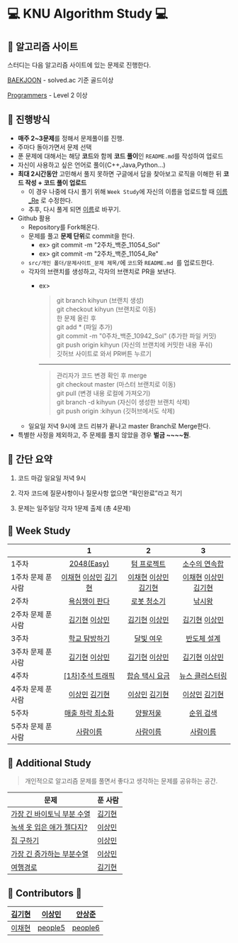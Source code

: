 # :computer: KNU Algorithm Study :computer:

## :closed_book: 알고리즘 사이트

스터디는 다음 알고리즘 사이트에 있는 문제로 진행한다.

[BAEKJOON](https://www.acmicpc.net/) - solved.ac 기준 골드이상

[Programmers](https://programmers.co.kr/learn/challenges?tab=all_challenges) - Level 2 이상

## :orange_book: 진행방식

- **매주 2~3문제**를 정해서 문제풀이를 진행.
- 주마다 돌아가면서 문제 선택
- 푼 문제에 대해서는 해당 **코드**와 함께 **코드 풀이**인 `README.md`를 작성하여 업로드
- 자신이 사용하고 싶은 언어로 풀이(C++,Java,Python...)
- **최대 2시간동안** 고민해서 풀지 못하면 구글에서 답을 찾아보고 로직을 이해한 뒤 **코드 작성 + 코드 풀이 업로드**
  - 이 경우 나중에 다시 풀기 위해 `Week Study`에 자신의 이름을 업로드할 때 [이름_Re](파일경로) 로 수정한다.
  - 추후, 다시 풀게 되면 [이름](파일경로)로 바꾸기.
- Github 활용
  - Repository를 Fork해온다.
  - 문제를 풀고 **문제 단위**로 commit을 한다.
    - ex> git commit -m "2주차_백준_11054_Sol"
    - ex> git commit -m "2주차_백준_11054_Re"
  - `src/개인 폴더/문제사이트_문제 제목/`에 `코드`와 `README.md `를 업로드한다.
  - 각자의 브랜치를 생성하고, 각자의 브랜치로 PR을 보낸다.
    - ex>
      >git branch kihyun (브랜치 생성)<br>
      git checkout kihyun (브랜치로 이동)<br>
      한 문제 올린 후<br>
      git add * (파일 추가)<br>
      git commit -m "0주차_백준_10942_Sol" (추가한 파일 커밋)<br>
      git push origin kihyun (자신의 브랜치에 커밋한 내용 푸쉬)<br>
      깃허브 사이트로 와서 PR버튼 누르기<br>

      ------------------------------------
      
      >관리자가 코드 변경 확인 후 merge<br>
      git checkout master (마스터 브랜치로 이동)<br>
      git pull (변경 내용 로컬에 가져오기)<br>
      git branch -d kihyun (자신이 생성한 브랜치 삭제)<br>
      git push origin :kihyun (깃허브에서도 삭제)<br>
  - 일요일 저녁 9시에 코드 리뷰가 끝나고 master Branch로 Merge한다.
- 특별한 사정을 제외하고, 주 문제를 풀지 않았을 경우 **벌금 ~~~~원**.

## :ledger: 간단 요약

1. 코드 마감 일요일 저녁 9시

2. 각자 코드에 질문사항이나 질문사항 없으면 “확인완료”라고 적기

3. 문제는 일주일당 각자 1문제 출제 (총 4문제)

## :pencil: Week Study

|        |                              1                               |                              2                               |                            3                            |                              
| ------ | :----------------------------------------------------------: | :----------------------------------------------------------: | :-----------------------------------------------------: | 
| 1주차 | [2048(Easy)](https://www.acmicpc.net/problem/12100) | [텀 프로젝트](https://www.acmicpc.net/problem/9466) | [소수의 연속합](https://www.acmicpc.net/problem/1644) |
| 1주차 문제 푼 사람 | [이채현](https://github.com/Girin7716/KNU-Algorithm-Study/tree/master/src/Leechaehyun/1%EC%A3%BC%EC%B0%A8_%EB%B0%B1%EC%A4%80_12100) [이상민](https://github.com/Girin7716/KNU-Algorithm-Study/tree/master/src/sangmin/week1/BOJ_12100) [김기현](https://github.com/Girin7716/KNU-Algorithm-Study/tree/master/src/kimkihyun/week_1/BOJ_12100)| [이채현](https://github.com/Girin7716/KNU-Algorithm-Study/tree/master/src/Leechaehyun/1%EC%A3%BC%EC%B0%A8_%EB%B0%B1%EC%A4%80_9466) [이상민](https://github.com/Girin7716/KNU-Algorithm-Study/tree/master/src/sangmin/week1/BOJ_9466) [김기현](https://github.com/Girin7716/KNU-Algorithm-Study/tree/master/src/kimkihyun/week_1/BOJ_9466)| [이채현](https://github.com/Girin7716/KNU-Algorithm-Study/tree/master/src/Leechaehyun/1%EC%A3%BC%EC%B0%A8_%EB%B0%B1%EC%A4%80_1644) [이상민](https://github.com/Girin7716/KNU-Algorithm-Study/tree/master/src/sangmin/week1/BOJ_1644) [김기현](https://github.com/Girin7716/KNU-Algorithm-Study/tree/master/src/kimkihyun/week_1/BOJ_1644)|
| 2주차 | [욕심쟁이 판다](https://www.acmicpc.net/problem/1937) | [로봇 청소기](https://www.acmicpc.net/problem/4991) | [낚시왕](https://www.acmicpc.net/problem/17143) |
| 2주차 문제 푼 사람 | [김기현](https://github.com/Girin7716/KNU-Algorithm-Study/tree/master/src/kimkihyun/week_2/BOJ_1937) [이상민](https://github.com/Girin7716/KNU-Algorithm-Study/tree/master/src/sangmin/week2/BOJ_1937) | [김기현](https://github.com/Girin7716/KNU-Algorithm-Study/tree/master/src/kimkihyun/week_2/BOJ_4991) [이상민](https://github.com/Girin7716/KNU-Algorithm-Study/tree/master/src/sangmin/week2/BOJ_4991)| [김기현](https://github.com/Girin7716/KNU-Algorithm-Study/tree/master/src/kimkihyun/week_2/BOJ_17143) [이상민](https://github.com/Girin7716/KNU-Algorithm-Study/tree/master/src/sangmin/week2/BOJ_17143)|
| 3주차 | [학교 탐방하기](https://www.acmicpc.net/problem/13418) | [달빛 여우](https://www.acmicpc.net/problem/16118) | [반도체 설계](https://www.acmicpc.net/problem/2352) |
| 3주차 문제 푼 사람 | [김기현](https://github.com/Girin7716/KNU-Algorithm-Study/tree/master/src/kimkihyun/week_3/BOJ_13418) [이상민](https://github.com/Girin7716/KNU-Algorithm-Study/tree/master/src/sangmin/week3/BOJ_13418)| [김기현](https://github.com/Girin7716/KNU-Algorithm-Study/tree/master/src/kimkihyun/week_3/BOJ_16118) [이상민](https://github.com/Girin7716/KNU-Algorithm-Study/tree/master/src/sangmin/week3/BOJ_16118) | [김기현](https://github.com/Girin7716/KNU-Algorithm-Study/tree/master/src/kimkihyun/week_3/BOJ_2352) [이상민](https://github.com/Girin7716/KNU-Algorithm-Study/tree/master/src/sangmin/week3/BOJ_2352) |
| 4주차 | [[1차]추석 트래픽](https://programmers.co.kr/learn/courses/30/lessons/17676) | [합승 택시 요금](https://programmers.co.kr/learn/courses/30/lessons/72413) | [뉴스 클러스터링](https://programmers.co.kr/learn/courses/30/lessons/17677) |
| 4주차 문제 푼 사람 | [이상민](https://github.com/Girin7716/KNU-Algorithm-Study/tree/master/src/sangmin/week4/%5B1%EC%B0%A8%5D%EC%B6%94%EC%84%9D%20%ED%8A%B8%EB%9E%98%ED%94%BD) [김기현](https://github.com/Girin7716/KNU-Algorithm-Study/tree/master/src/kimkihyun/week_4/P_17676)| [이상민](https://github.com/Girin7716/KNU-Algorithm-Study/tree/master/src/sangmin/week4/%ED%95%A9%EC%8A%B9%20%ED%83%9D%EC%8B%9C%20%EC%9A%94%EA%B8%88) [김기현](https://github.com/Girin7716/KNU-Algorithm-Study/tree/master/src/kimkihyun/week_4/P_72413)| [이상민](https://github.com/Girin7716/KNU-Algorithm-Study/tree/master/src/sangmin/week4/%EB%89%B4%EC%8A%A4%20%ED%81%B4%EB%9F%AC%EC%8A%A4%ED%84%B0%EB%A7%81) [김기현](https://github.com/Girin7716/KNU-Algorithm-Study/tree/master/src/kimkihyun/week_4/P_17677)|
| 5주차 | [매출 하락 최소화](https://programmers.co.kr/learn/courses/30/lessons/72416) | [양팔저울](https://www.acmicpc.net/problem/2629) | [순위 검색](https://programmers.co.kr/learn/courses/30/lessons/72412) |
| 5주차 문제 푼 사람 | [사람이름](문제링크) | [사람이름](문제링크) | [사람이름](문제링크) |

## :memo: Additional Study

> 개인적으로 알고리즘 문제를 풀면서 좋다고 생각하는 문제를 공유하는 공간.

| 문제     | 푼 사람 |                                                  
| -------- | ----------------------------------------------------- | 
| [가장 긴 바이토닉 부분 수열](https://www.acmicpc.net/problem/11054) | [김기현](https://www.acmicpc.net/problem/9012)      
| [녹색 옷 입은 애가 젤다지?](https://www.acmicpc.net/problem/4485) | [이상민](https://github.com/Girin7716/KNU-Algorithm-Study/tree/master/src/sangmin/week3/extra/BOJ_4485)
| [집 구하기](https://www.acmicpc.net/problem/13911) | [이상민](https://github.com/Girin7716/KNU-Algorithm-Study/tree/master/src/sangmin/week3/extra/BOJ_13911)
| [가장 긴 증가하는 부분수열](https://www.acmicpc.net/problem/11053) | [이상민](https://github.com/Girin7716/KNU-Algorithm-Study/tree/master/src/sangmin/week3/extra/BOJ_11053)
| [여행경로](https://programmers.co.kr/learn/courses/30/lessons/43164) | [김기현](https://github.com/Girin7716/KNU-Algorithm-Study/tree/master/src/kimkihyun/recommand/Programmers_43164) |

## :boy: Contributors :girl:

| [김기현](https://github.com/girin7716) | [이상민](https://github.com/Sangmeeeee) | [안상준](https://github.com/twknds) |
|-------------------------------------|-----------------------------------------|-------------------------------------|
| [이채현](https://4legs-study.tistory.com/)| [people5](https://github.com/girin7716)     | [people6](https://github.com/girin7716) |
